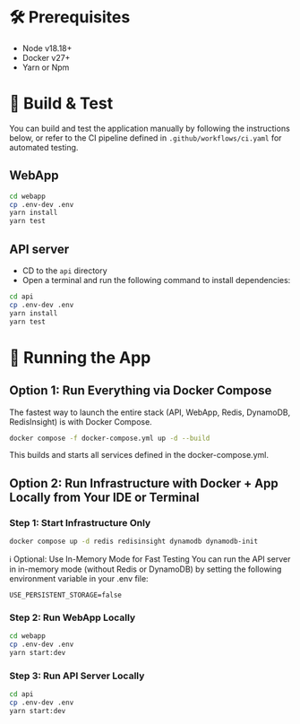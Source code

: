 # 🛠 Prerequisites

* Node v18.18+
* Docker v27+
* Yarn or Npm

# 🔨 Build & Test

You can build and test the application manually by following the instructions below, or refer to the CI pipeline defined 
in `.github/workflows/ci.yaml` for automated testing.

## WebApp

```bash
cd webapp
cp .env-dev .env
yarn install
yarn test
```

## API server
* CD to the `api` directory
* Open a terminal and run the following command to install dependencies:
```bash
cd api
cp .env-dev .env
yarn install
yarn test
```

# 🚀 Running the App

## Option 1: Run Everything via Docker Compose
The fastest way to launch the entire stack (API, WebApp, Redis, DynamoDB, RedisInsight) is with Docker Compose.
```bash
docker compose -f docker-compose.yml up -d --build
```
This builds and starts all services defined in the docker-compose.yml.

## Option 2: Run Infrastructure with Docker + App Locally from Your IDE or Terminal

### Step 1: Start Infrastructure Only

```bash
docker compose up -d redis redisinsight dynamodb dynamodb-init
```
ℹ️ Optional: Use In-Memory Mode for Fast Testing
You can run the API server in in-memory mode (without Redis or DynamoDB) by setting the following environment variable 
in your .env file:
```
USE_PERSISTENT_STORAGE=false
```
### Step 2: Run WebApp Locally
```bash
cd webapp
cp .env-dev .env
yarn start:dev
```
### Step 3: Run API Server Locally
```bash
cd api
cp .env-dev .env
yarn start:dev
```